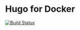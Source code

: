 # Hugo for Docker


[![Build Status](https://drone.kloudcover.com/api/badges/ktruckenmiller/hugo/status.svg)](https://drone.kloudcover.com/ktruckenmiller/hugo)
